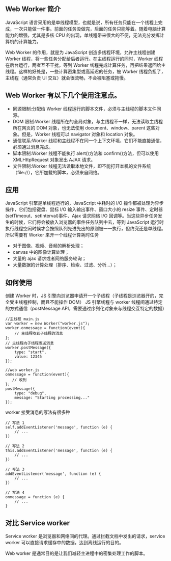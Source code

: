 ## Web Worker 简介

JavaScript 语言采用的是单线程模型，也就是说，所有任务只能在一个线程上完成，一次只能做一件事。前面的任务没做完，后面的任务只能等着。随着电脑计算能力的增强，尤其是多核 CPU 的出现，单线程带来很大的不便，无法充分发挥计算机的计算能力。

Web Worker 的作用，就是为 JavaScript 创造多线程环境，允许主线程创建 Worker 线程，将一些任务分配给后者运行。在主线程运行的同时，Worker 线程在后台运行，两者互不干扰。等到 Worker 线程完成计算任务，再把结果返回给主线程。这样的好处是，一些计算密集型或高延迟的任务，被 Worker 线程负担了，主线程（通常负责 UI 交互）就会很流畅，不会被阻塞或拖慢。

## Web Worker 有以下几个使用注意点。

- 同源限制:分配给 Worker 线程运行的脚本文件，必须与主线程的脚本文件同源。
- DOM 限制:Worker 线程所在的全局对象，与主线程不一样，无法读取主线程所在网页的 DOM 对象，也无法使用 document、window、parent 这些对象。但是，Worker 线程可以 navigator 对象和 location 对象。
- 通信联系:Worker 线程和主线程不在同一个上下文环境，它们不能直接通信，必须通过消息完成。
- 脚本限制:Worker 线程不能执行 alert()方法和 confirm()方法，但可以使用 XMLHttpRequest 对象发出 AJAX 请求。
- 文件限制:Worker 线程无法读取本地文件，即不能打开本机的文件系统（file://），它所加载的脚本，必须来自网络。

## 应用

JavaScript 引擎是单线程运行的，JavaScript 中耗时的 I/O 操作都被处理为异步操作，它们包括键盘、鼠标 I/O 输入输出事件、窗口大小的 resize 事件、定时器(setTimeout、setInterval)事件、Ajax 请求网络 I/O 回调等。当这些异步任务发生的时候，它们将会被放入浏览器的事件任务队列中去，等到 JavaScript 运行时执行线程空闲时候才会按照队列先进先出的原则被一一执行，但终究还是单线程。所以需要有 Worker 来开一个线程计算耗时任务

- 对于图像、视频、音频的解析处理；
- canvas 中的图像计算处理；
- 大量的 ajax 请求或者网络服务轮询；
- 大量数据的计算处理（排序、检索、过滤、分析…）；

## 如何使用

创建 Worker 时，JS 引擎向浏览器申请开一个子线程（子线程是浏览器开的，完全受主线程控制，而且不能操作 DOM）
JS 引擎线程与 worker 线程间通过特定的方式通信（postMessage API，需要通过序列化对象来与线程交互特定的数据）

```
//主线程 main.js
var worker = new Worker("worker.js");
worker.onmessage = function(event){
    // 主线程收到子线程的消息
};
// 主线程向子线程发送消息
worker.postMessage({
    type: "start",
    value: 12345
});

//web worker.js
onmessage = function(event){
   // 收到
};
postMessage({
    type: "debug",
    message: "Starting processing..."
});
```

worker 接受消息的写法有很多种

```
// 写法 1
self.addEventListener('message', function (e) {
    // ...
})

// 写法 2
this.addEventListener('message', function (e) {
    // ...
})

// 写法 3
addEventListener('message', function (e) {
    // ...
})

// 写法 4
onmessage = function (e) {
    // ...
}

```

## 对比 Service worker

Service worker 是浏览器和网络间的代理。通过拦截文档中发出的请求，service worker 可以直接请求缓存中的数据，达到离线运行的目的。

Web worker 是通常目的是让我们减轻主进程中的密集处理工作的脚本。
